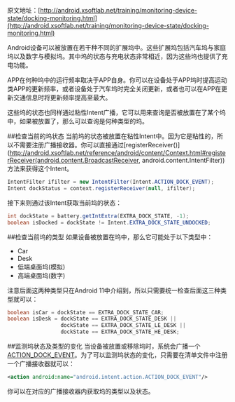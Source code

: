 原文地址：[http://android.xsoftlab.net/training/monitoring-device-state/docking-monitoring.html](http://android.xsoftlab.net/training/monitoring-device-state/docking-monitoring.html)

Android设备可以被放置在若干种不同的扩展坞中。这些扩展坞包括汽车坞与家庭坞以及数字与模拟坞。其中坞的状态与充电状态非常相近，因为这些坞也提供了充电功能。

APP在何种坞中的运行频率取决于APP自身。你可以在设备处于APP坞时提高运动类APP的更新频率，或者设备处于汽车坞时完全关闭更新，或者也可以在APP在更新交通信息时将更新频率提高至最大。

这些坞的状态也同样通过粘性Intent广播，它可以用来查询是否被放置在了某个坞中，如果被放置了，那么可以查询是何种类型的坞。

##检查当前的坞状态
当前坞的状态被放置在粘性Intent中。因为它是粘性的，所以不需要注册广播接收器。你可以直接通过[registerReceiver()](http://android.xsoftlab.net/reference/android/content/Context.html#registerReceiver(android.content.BroadcastReceiver, android.content.IntentFilter))方法来获得这个Intent。

```java
IntentFilter ifilter = new IntentFilter(Intent.ACTION_DOCK_EVENT);
Intent dockStatus = context.registerReceiver(null, ifilter);
```

接下来则通过该Intent获取当前坞的状态：
```java
int dockState = battery.getIntExtra(EXTRA_DOCK_STATE, -1);
boolean isDocked = dockState != Intent.EXTRA_DOCK_STATE_UNDOCKED;
```

##检查当前坞的类型
如果设备被放置在坞中，那么它可能处于以下类型中：
- Car
- Desk
- 低端桌面坞(模拟)
- 高端桌面坞(数字)

注意后面这两种类型只在Android 11中介绍到，所以只需要统一检查后面这三种类型就可以：
```java
boolean isCar = dockState == EXTRA_DOCK_STATE_CAR;
boolean isDesk = dockState == EXTRA_DOCK_STATE_DESK || 
                 dockState == EXTRA_DOCK_STATE_LE_DESK ||
                 dockState == EXTRA_DOCK_STATE_HE_DESK;
```

##监测坞状态及类型的变化
当设备被放置或移除坞时，系统会广播一个[ACTION_DOCK_EVENT](http://android.xsoftlab.net/reference/android/content/Intent.html#ACTION_DOCK_EVENT)。为了可以监测坞状态的变化，只需要在清单文件中注册一个广播接收器就可以：
```xml
<action android:name="android.intent.action.ACTION_DOCK_EVENT"/>
```
你可以在对应的广播接收器内获取坞的类型以及状态。
